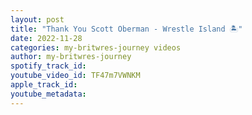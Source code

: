 ```yaml
---
layout: post
title: "Thank You Scott Oberman - Wrestle Island 🏝"
date: 2022-11-28
categories: my-britwres-journey videos
author: my-britwres-journey
spotify_track_id: 
youtube_video_id: TF47m7VWNKM
apple_track_id: 
youtube_metadata: 
---
```

